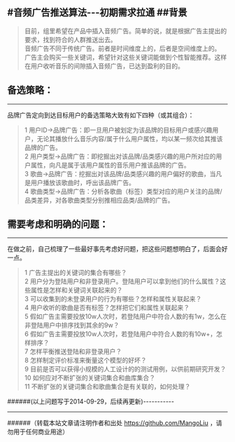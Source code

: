 #音频广告推送算法---初期需求拉通
##背景
--------------------------------
>    目前，组里希望在产品中插入音频广告。简单的说，就是根据广告主提出的要求，找到符合的人群推送出去。<br>
>音频广告不同于传统广告。前者是时间维度上的，后者是空间维度上的。<br>
>广告主会购买一些关键词，希望针对这些关键词能做到个性智能推荐。这样在用户收听音乐的间隙插入音频广告，已达到盈利的目的。<br>


## 备选策略：
--------------------------------
品牌广告定向到达目标用户的备选策略大致有如下四种（或其组合）：<br>
>   1 用户ID->品牌广告：即一旦用户被划定为该品牌的目标用户或感兴趣用户，无论其播放什么音乐内容/属于什么用户属性，均以某一频次给其推该品牌的广告。<br>
    2 用户类型->品牌广告：即挖掘出对该品牌/品类感兴趣的用户所对应的用户属性，向凡是属于该用户属性的音乐用户推该品牌的广告。<br>
    3 歌曲->品牌广告：挖掘出对该品牌/品类感兴趣的用户偏好的歌曲，当凡是用户播放该歌曲时，呼出该品牌广告。<br>
    4 歌曲类型->品牌广告：分析各歌曲（标签）类型对应的用户关注的品牌/品类差异，对各歌曲类型分别推相应品类/品牌的广告。<br>

## 需要考虑和明确的问题：
--------------------------------
在做之前，自己梳理了一些最好事先考虑好问题，把这些问题想明白了，后面会好一点。<br>
>   1 广告主提出的关键词的集合有哪些？<br>
    2 用户分为登陆用户和非登录用户。登陆用户可以拿到他们的什么属性？这些属性是怎样和关键词关联起来的？<br>
    3 可以收集到的未登录用户的行为有哪些？怎样和属性关联起来？<br>
    4 用户收听的歌曲是否有标签？怎样把它们和属性关联起来？<br>
    5 假如广告主需要投放10w人次时，若登陆用户中符合人数的有1w，怎么在非登陆用户中排序找到其余的9w？<br>
    6 假如广告主需要投放10w人次时，若登陆用户中符合人数的有10w+，怎样排序？<br>
    7 怎样平衡推送登陆和非登录用户？<br>
    8 怎样制定评价标准来衡量这个模型的好坏？<br>
    9 目前是否可以获得小规模的人工设计的的测试用例，以供前期研究开发？<br>
    10 如何应对不断扩张的关键词集合和曲库集合？<br>
    11 不断扩张的关键词集合和歌曲集合是有关联的，如何处理？<br>

######(以上问题写于2014-09-29，后续再更新)-----------

--------------------------------
######（转载本站文章请注明作者和出处 https://github.com/MangoLiu ，请勿用于任何商业用途）

